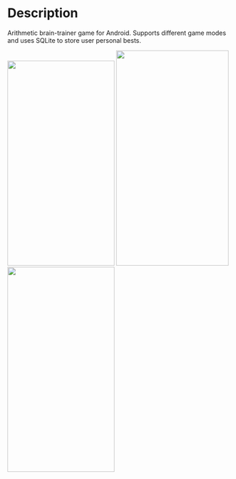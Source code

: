 # Description
Arithmetic brain-trainer game for Android. Supports different game modes and uses SQLite to store user personal bests.

<img src=https://i.postimg.cc/TY5JwfSk/main-main-page.png width=240px height=460px> <img src=https://i.postimg.cc/sxp41jWL/subtract-screen.png width=252px height=483px> <img src=https://i.postimg.cc/g2ktNn2g/division-screen.png width=240px height=460px>